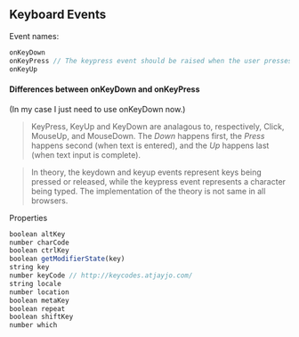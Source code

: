 ## Keyboard Events

Event names:
```js
onKeyDown
onKeyPress // The keypress event should be raised when the user presses a key on the keyboard. However, not all browsers fire keypress events for certain keys.
onKeyUp
```

#### Differences between onKeyDown and onKeyPress

(In my case I just need to use onKeyDown now.)

> KeyPress, KeyUp and KeyDown are analagous to, respectively, Click, MouseUp, and MouseDown. The *Down* happens first, the *Press* happens second (when text is entered), and the *Up* happens last (when text input is complete).

> In theory, the keydown and keyup events represent keys being pressed or released, while the keypress event represents a character being typed. The implementation of the theory is not same in all browsers.

Properties
```js
boolean altKey
number charCode
boolean ctrlKey
boolean getModifierState(key)
string key
number keyCode // http://keycodes.atjayjo.com/
string locale
number location
boolean metaKey
boolean repeat
boolean shiftKey
number which
```
